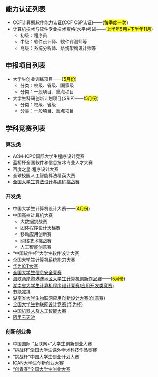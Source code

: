## 能力认证列表
- CCF计算机软件能力认证(CCF CSP认证)——(<mark>每季度一次</mark>)
- 计算机技术与软件专业技术资格(水平)考试——(<mark>上半年5月+下半年11月</mark>)
  - 初级：程序员
  - 中级：软件设计师、软件评测师等
  - 高级：系统分析师、系统架构设计师等

## 申报项目列表
- 大学生创业训练项目——(<mark>5月份</mark>)
  - 分类：校级、省级、国家级
  - 分类：一般项目、重点项目
- 大学生科研创新计划项目(SRIP)——(<mark>5月份</mark>)
  - 分类：校级、省级
  - 分类：一般项目、重点项目

## 学科竞赛列表
### 算法类
- ACM-ICPC国际大学生程序设计竞赛
- 蓝桥杯全国软件和信息技术专业人才大赛
- 百度之星·程序设计大赛
- 全球校园人工智能算法精英大赛
- [全国大学生算法设计与编程挑战赛](https://www.saikr.com/vse/adpc/2025/spring?ces=XB21209)

### 开发类
- 中国大学生计算机设计大赛——(<mark>4月份</mark>)
- 中国高校计算机大赛
   - 大数据挑战赛
   - 团体程序设计天梯赛
   - 移动应用创新赛
   - 网络技术挑战赛
   - 人工智能创意赛
- “中国软件杯”大学生软件设计大赛
- 全国大学生计算机系统能力大赛
- [华为ICT大赛](https://e.huawei.com/cn/talent/ict-academy/#/home)
- [全国大学生信息安全竞赛](http://www.ciscn.cn/)
- [海峡两岸暨港澳地区大学生计算机创新作品赛](www.hncf.org)——(<mark>5月份</mark>)
- [湖南省大学生计算机程序设计竞赛(应用开发类竞赛)](https://hnmachvi.csu.edu.cn/Hncr/index/)
- [节能减排](http://www.jienengjianpai.org/)
- [湖南省大学生物联网应用创新设计大赛(创意赛)](http://hiotf.org.cn/HNWLWXH/)
- [全国大学生物联网设计竞赛(华为杯)](https://iot.sjtu.edu.cn/news.aspx?info_lb=36&flag=2)
- [中国机器人及人工智能大赛](https://www.caairobot.com/)
- [阿里云天池](https://tianchi.aliyun.com/university/student_competition)



### 创新创业类
- 中国国际 “互联网+”大学生创新创业大赛
- “挑战杯”全国大学生课外学术科技作品竞赛
- “挑战杯”中国大学生创业计划大赛
- [ICAN大学生创新创业大赛](http://www.g-ican.com/home/index)
- [“创青春”全国大学生创业大赛](https://fjx.5idream.net/login)

